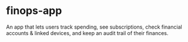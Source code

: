 # finops-app
An app that lets users track spending, see subscriptions, check financial accounts &amp; linked devices, and keep an audit trail of their finances.
